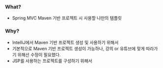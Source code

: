 ### What?
- Spring MVC Maven 기반 프로젝트 시 사용할 나만의 템플릿

### Why?
- IntelliJ에서 Maven 기반 프로젝트 생성 및 사용하기 위해서
- 기본적으로 Maven 기반 프로젝트 생성이 가능하나, 강의 or 유튜브에 맞게 따라가기 위해선 수정이 필요했다.
- JSP를 사용하는 프로젝트를 구성하기 위해서
